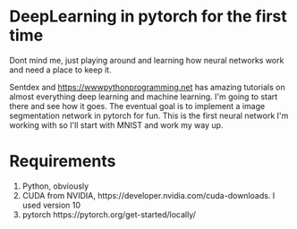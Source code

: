 # DeepLearning in pytorch for the first time
Dont mind me, just playing around and learning how neural networks work and need a place to keep it.

Sentdex and https://wwwpythonprogramming.net has amazing tutorials on almost everything deep learning and machine learning. I'm going to start there and see how it goes. The eventual goal is to implement a image segmentation network in pytorch for fun. This is the first neural network I'm working with so I'll start with MNIST and work my way up. 

# Requirements
<ol>
  <li>Python, obviously</li>
  <li>CUDA from NVIDIA, https://developer.nvidia.com/cuda-downloads. I used version 10</li>
  <li> pytorch https://pytorch.org/get-started/locally/ </li>
</ol>

